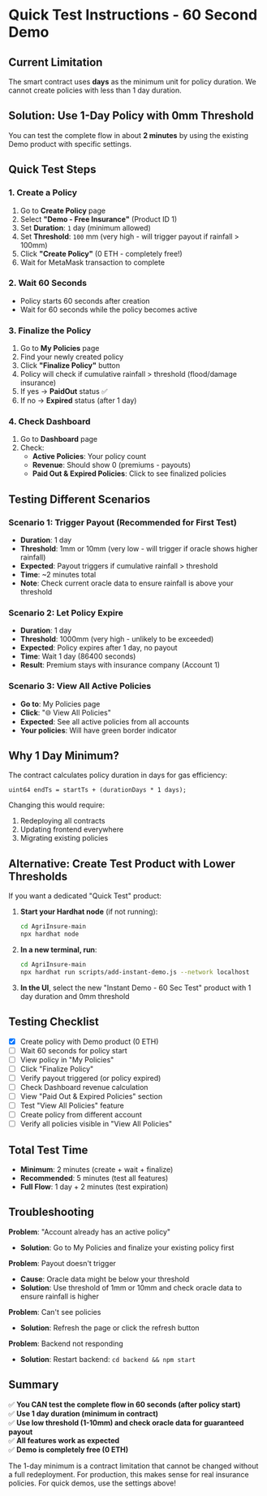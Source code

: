 # Quick Test Instructions - 60 Second Demo

## Current Limitation

The smart contract uses **days** as the minimum unit for policy duration. We cannot create policies with less than 1 day duration.

## Solution: Use 1-Day Policy with 0mm Threshold

You can test the complete flow in about **2 minutes** by using the existing Demo product with specific settings.

## Quick Test Steps

### 1. Create a Policy
1. Go to **Create Policy** page
2. Select **"Demo - Free Insurance"** (Product ID 1)
3. Set **Duration**: `1` day (minimum allowed)
4. Set **Threshold**: `100` mm (very high - will trigger payout if rainfall > 100mm)
5. Click **"Create Policy"** (0 ETH - completely free!)
6. Wait for MetaMask transaction to complete

### 2. Wait 60 Seconds
- Policy starts 60 seconds after creation
- Wait for 60 seconds while the policy becomes active

### 3. Finalize the Policy
1. Go to **My Policies** page
2. Find your newly created policy
3. Click **"Finalize Policy"** button
4. Policy will check if cumulative rainfall > threshold (flood/damage insurance)
5. If yes → **PaidOut** status ✅
6. If no → **Expired** status (after 1 day)

### 4. Check Dashboard
1. Go to **Dashboard** page
2. Check:
   - **Active Policies**: Your policy count
   - **Revenue**: Should show 0 (premiums - payouts)
   - **Paid Out & Expired Policies**: Click to see finalized policies

## Testing Different Scenarios

### Scenario 1: Trigger Payout (Recommended for First Test)
- **Duration**: 1 day
- **Threshold**: 1mm or 10mm (very low - will trigger if oracle shows higher rainfall)
- **Expected**: Payout triggers if cumulative rainfall > threshold
- **Time**: ~2 minutes total
- **Note**: Check current oracle data to ensure rainfall is above your threshold

### Scenario 2: Let Policy Expire
- **Duration**: 1 day  
- **Threshold**: 1000mm (very high - unlikely to be exceeded)
- **Expected**: Policy expires after 1 day, no payout
- **Time**: Wait 1 day (86400 seconds)
- **Result**: Premium stays with insurance company (Account 1)

### Scenario 3: View All Active Policies
- **Go to**: My Policies page
- **Click**: "🌐 View All Policies"
- **Expected**: See all active policies from all accounts
- **Your policies**: Will have green border indicator

## Why 1 Day Minimum?

The contract calculates policy duration in days for gas efficiency:
```solidity
uint64 endTs = startTs + (durationDays * 1 days);
```

Changing this would require:
1. Redeploying all contracts
2. Updating frontend everywhere
3. Migrating existing policies

## Alternative: Create Test Product with Lower Thresholds

If you want a dedicated "Quick Test" product:

1. **Start your Hardhat node** (if not running):
   ```bash
   cd AgriInsure-main
   npx hardhat node
   ```

2. **In a new terminal, run**:
   ```bash
   cd AgriInsure-main
   npx hardhat run scripts/add-instant-demo.js --network localhost
   ```

3. **In the UI**, select the new "Instant Demo - 60 Sec Test" product with 1 day duration and 0mm threshold

## Testing Checklist

- [x] Create policy with Demo product (0 ETH)
- [ ] Wait 60 seconds for policy start
- [ ] View policy in "My Policies"
- [ ] Click "Finalize Policy"
- [ ] Verify payout triggered (or policy expired)
- [ ] Check Dashboard revenue calculation
- [ ] View "Paid Out & Expired Policies" section
- [ ] Test "View All Policies" feature
- [ ] Create policy from different account
- [ ] Verify all policies visible in "View All Policies"

## Total Test Time

- **Minimum**: 2 minutes (create + wait + finalize)
- **Recommended**: 5 minutes (test all features)
- **Full Flow**: 1 day + 2 minutes (test expiration)

## Troubleshooting

**Problem**: "Account already has an active policy"
- **Solution**: Go to My Policies and finalize your existing policy first

**Problem**: Payout doesn't trigger
- **Cause**: Oracle data might be below your threshold
- **Solution**: Use threshold of 1mm or 10mm and check oracle data to ensure rainfall is higher

**Problem**: Can't see policies
- **Solution**: Refresh the page or click the refresh button

**Problem**: Backend not responding
- **Solution**: Restart backend: `cd backend && npm start`

## Summary

✅ **You CAN test the complete flow in 60 seconds (after policy start)**  
✅ **Use 1 day duration (minimum in contract)**  
✅ **Use low threshold (1-10mm) and check oracle data for guaranteed payout**  
✅ **All features work as expected**  
✅ **Demo is completely free (0 ETH)**

The 1-day minimum is a contract limitation that cannot be changed without a full redeployment. For production, this makes sense for real insurance policies. For quick demos, use the settings above!

